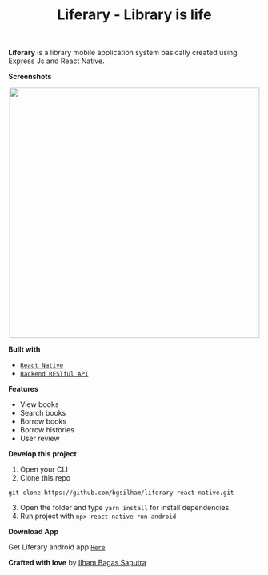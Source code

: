 <h1 align='center'>Liferary - Library is life</h1>

<br>


**Liferary** is a library mobile application system basically created using Express Js and React Native.


**Screenshots**

<p align='center'>
<img width="500" src="https://i.postimg.cc/dQ8kdt2X/ss-collapse.png" />
</p>


**Built with**

- [`React Native`](https://reactnative.dev/)
- [`Backend RESTful API`](https://github.com/bgsilham/liferary-backend)


**Features**

- View books
- Search books
- Borrow books
- Borrow histories
- User review


**Develop this project**

1. Open your CLI
2. Clone this repo

```
git clone https://github.com/bgsilham/liferary-react-native.git
```

3. Open the folder and type `yarn install` for install dependencies.
4. Run project with `npx react-native run-android`


**Download App**

Get Liferary android app [`Here`](https://bit.ly/getpichat)


**Crafted with love** by [Ilham Bagas Saputra](https://instagram.com/ilhambagasaputra)
